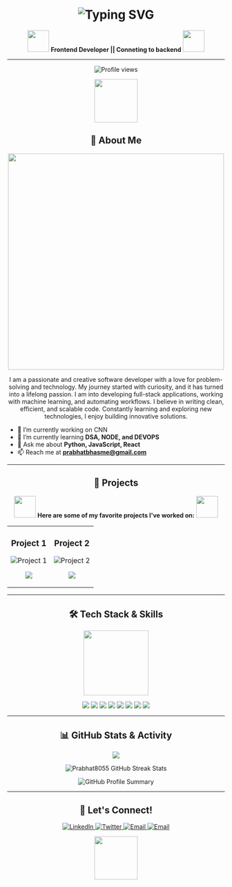 <!-- Header with your name, title, and animated banner -->
<h1 align="center">
 <img src="https://readme-typing-svg.herokuapp.com?font=Fira+Code&size=28&duration=4000&pause=1000&color=FF6347&center=true&vCenter=true&width=439&lines=Hi+%F0%9F%91%8B%2C+I'm+Prabhat+Bhasme!;A+Frontend+Developer+%F0%9F%92%BB;Tech+Explorer+%E2%9C%85;Welcome+to+my+Profile!" alt="Typing SVG" />

</h1>

<p align="center">
  <img src="https://media.giphy.com/media/du3J3cXyzhj75IOgvA/giphy.gif" width="50">
  <strong>Frontend Developer || Conneting to backend</strong>
  <img src="https://media.giphy.com/media/du3J3cXyzhj75IOgvA/giphy.gif" width="50">
</p>

---

<!-- Profile views count and badges -->
<p align="center"> 
  <img src="https://komarev.com/ghpvc/?username=Prabhat8055&label=Profile%20views&color=FF6347&style=flat" alt="Profile views" />
</p>

<!-- Animated waving hand gif -->
<p align="center">
  <img src="https://media.giphy.com/media/hvRJCLFzcasrR4ia7z/giphy.gif" width="100"/>
</p>

<!-- About Me Section with GIF -->
<h2 align="center">🚀 About Me</h2>
<p align="center">
  <img src="https://media.giphy.com/media/RbDKaczqWovIugyJmW/giphy.gif" width="500"/>
</p>

<p align="center">
I am a passionate and creative software developer with a love for problem-solving and technology. My journey started with curiosity, and it has turned into a lifelong passion. I am into developing full-stack applications, working with machine learning, and automating workflows. I believe in writing clean, efficient, and scalable code. Constantly learning and exploring new technologies, I enjoy building innovative solutions.
</p>

- 🔭 I’m currently working on CNN
- 🌱 I’m currently learning **DSA, NODE, and DEVOPS**
- 💬 Ask me about **Python, JavaScript, React**
- 📫 Reach me at **prabhatbhasme@gmail.com**
---

<!-- Animated Projects Section -->
<h2 align="center">💼 Projects</h2>
<div align="center">
  <img src="https://media.giphy.com/media/3ohzdOrcdpiD26TPt6/giphy.gif" width="50">
  <strong>Here are some of my favorite projects I've worked on:</strong>
  <img src="https://media.giphy.com/media/3ohzdOrcdpiD26TPt6/giphy.gif" width="50">
</div>

<table align="center">
  <tr>
    <td width="50%">
      <h3 align="center">Project 1</h3>
      <img
        src="https://github-readme-stats.vercel.app/api/pin/?username=Prabhat8055&repo=GSAP_HandWritten_word_conversion_website&theme=radical"
        alt="Project 1"
      />
      <p align="center">
        <a
          href="https://github.com/Prabhat8055/GSAP_HandWritten_word_conversion_website"
          target="_blank"
        >
          <img
            src="https://img.shields.io/badge/-View%20Project-brightgreen?style=for-the-badge&logo=github&logoColor=white"
          />
        </a>
      </p>
    </td>
    <td width="50%">
      <h3 align="center">Project 2</h3>
      <img
        src="https://github-readme-stats.vercel.app/api/pin/?username=Prabhat8055&repo=ImageTextEval_Horizontal_Scroll&theme=radical"
        alt="Project 2"
      />
      <p align="center">
        <a
          href="https://github.com/your-username/project-2](https://github.com/Prabhat8055/ImageTextEval_Horizontal_Scroll"
          target="_blank"
        >
          <img
            src="https://img.shields.io/badge/-View%20Project-brightgreen?style=for-the-badge&logo=github&logoColor=white"
          />
        </a>
      </p>
    </td>
  </tr>
</table>

---

<!-- Animated Skills Section with icons and GIF -->
<h2 align="center">🛠 Tech Stack & Skills</h2>

<div align="center">
  <img src="https://media.giphy.com/media/SWoSkN6DxTszqIKEqv/giphy.gif" width="150" height="150">
</div>

<p align="center">
  <img src="https://img.shields.io/badge/-C++-00599C?style=for-the-badge&logo=c%2B%2B&logoColor=white" />
  <img src="https://img.shields.io/badge/-Python-3776AB?style=for-the-badge&logo=python&logoColor=white" />
  <img src="https://img.shields.io/badge/-JavaScript-F7DF1E?style=for-the-badge&logo=javascript&logoColor=white" />
  <img src="https://img.shields.io/badge/-React-61DAFB?style=for-the-badge&logo=react&logoColor=white" />
  <img src="https://img.shields.io/badge/-Node.js-339933?style=for-the-badge&logo=node.js&logoColor=white" />
  <img src="https://img.shields.io/badge/-MongoDB-47A248?style=for-the-badge&logo=mongodb&logoColor=white" />
  <img src="https://img.shields.io/badge/-MySQL-4479A1?style=for-the-badge&logo=mysql&logoColor=white" />
  <img src="https://img.shields.io/badge/-Flask-000000?style=for-the-badge&logo=flask&logoColor=white" />
</p>

---

<!-- GitHub Stats with Custom Theme and Animation -->
<h2 align="center">📊 GitHub Stats & Activity</h2>
<p align="center">
  <img src="https://github-readme-stats.vercel.app/api?username=Prabhat8055&show_icons=true&theme=radical&include_all_commits=true&count_private=true%22%20alt=%22Prabhat8055%20GitHub%20Stats" />
</p>

<p align="center">
  <img src="https://github-readme-streak-stats.herokuapp.com/?user=Prabhat8055&theme=radical" alt="Prabhat8055 GitHub Streak Stats" />
</p>

<p align="center">
  <img src="https://github-profile-summary-cards.vercel.app/api/cards/profile-details?username=Prabhat8055&theme=radical" alt="GitHub Profile Summary">
</p>

---

<!-- Contact Section with animated social media icons -->
<h2 align="center">🌟 Let's Connect!</h2>
<p align="center">
  <a href="https://www.linkedin.com/in/prabhat-bhasme-834b5b228/" target="_blank">
    <img src="https://img.shields.io/badge/LinkedIn-0A66C2?style=for-the-badge&logo=linkedin&logoColor=white" alt="LinkedIn" />
  </a>
  <a href="https://x.com/PrabhatBhasme" target="_blank">
    <img src="https://img.shields.io/badge/Twitter-1DA1F2?style=for-the-badge&logo=twitter&logoColor=white" alt="Twitter" />
  </a>
  <a href="prabhatbhasme@gmail.com">
    <img src="https://img.shields.io/badge/Email-D14836?style=for-the-badge&logo=gmail&logoColor=white" alt="Email" />
  </a>
   <a href="https://portfolio-alpha-five-77.vercel.app/](https://portfolio-react-bits-so4n.vercel.app/">
    <img src="https://img.shields.io/badge/Portfolio-FF6347?style=for-the-badge&logo=vercel&logoColor=white" alt="Email" />
  </a>
 
</p>

<!-- Footer animation -->
<p align="center">
  <img src="https://media.giphy.com/media/jTNG3RF6EwbkpD4LZx/giphy.gif" width="100"/>
</p>

